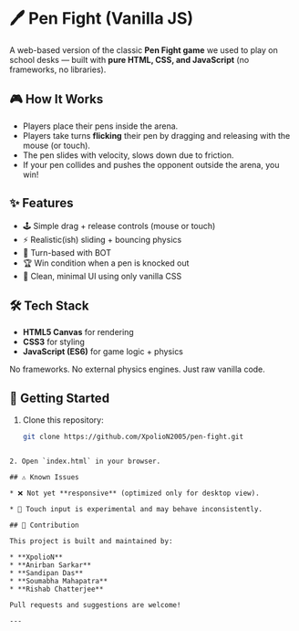 
# 🖊️ Pen Fight (Vanilla JS)

A web-based version of the classic **Pen Fight game** we used to play on school desks — built with **pure HTML, CSS, and JavaScript** (no frameworks, no libraries).

## 🎮 How It Works

- Players place their pens inside the arena.
- Players take turns **flicking** their pen by dragging and releasing with the mouse (or touch).
- The pen slides with velocity, slows down due to friction.
- If your pen collides and pushes the opponent outside the arena, you win!

## ✨ Features

- 🕹️ Simple drag + release controls (mouse or touch)
- ⚡ Realistic(ish) sliding + bouncing physics
- 🔄 Turn-based with BOT
- 🏆 Win condition when a pen is knocked out
- 🎨 Clean, minimal UI using only vanilla CSS

## 🛠️ Tech Stack

- **HTML5 Canvas** for rendering
- **CSS3** for styling
- **JavaScript (ES6)** for game logic + physics

No frameworks. No external physics engines. Just raw vanilla code.

## 🚀 Getting Started

1. Clone this repository:
   ```bash
   git clone https://github.com/XpolioN2005/pen-fight.git
````

2. Open `index.html` in your browser.

## ⚠️ Known Issues

* ❌ Not yet **responsive** (optimized only for desktop view).

* 📱 Touch input is experimental and may behave inconsistently.

## 🤝 Contribution

This project is built and maintained by:

* **XpolioN**
* **Anirban Sarkar**
* **Sandipan Das**
* **Soumabha Mahapatra**
* **Rishab Chatterjee**

Pull requests and suggestions are welcome!

---
